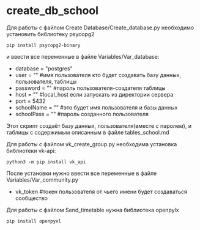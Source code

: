 # create_db_school
Для работы с файлом Create Database/Create_database.py необходимо установить библиотеку psycopg2

    pip install psycopg2-binary

и ввести все переменные в файле Variables/Var_database:
	
* database = "postgres" 
* user = "" #имя пользователя кто будет создавать базу данных, пользователя, таблицы
* password = "" #пароль пользователя-создателя таблицы
* host = "" #local_host если запускать из директории сервера
* port = 5432
* schoolName = "" #это будет имя пользователя и базы данных
* schoolPass = "" #пароль созданного пользователя 

Этот скрипт создаёт базу данных, пользователя(вместе с паролем), и таблицы с содержимым описанным в файле tables_school.md

Для работы с файлом vk_create_group.py необходима установка библиотеки vk-api:
	
	python3 -m pip install vk_api

После установки нужно ввести все переменные в файле Variables/Var_community.py

* vk_token  #токен пользователя от чьего имени будет создаваться сообщество

Для работы с файлом Send_timetable нужна библиотека openpylx

	pip install openpyxl
	
